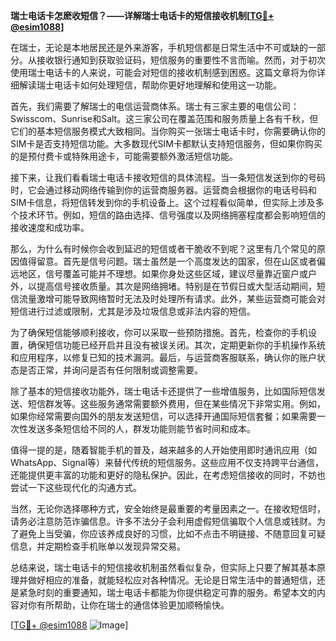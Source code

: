 **瑞士电话卡怎麽收短信？——详解瑞士电话卡的短信接收机制[[TG💪+ @esim1088](https://t.me/s/esim1088)]**

在瑞士，无论是本地居民还是外来游客，手机短信都是日常生活中不可或缺的一部分。从接收银行通知到获取验证码，短信服务的重要性不言而喻。然而，对于初次使用瑞士电话卡的人来说，可能会对短信的接收机制感到困惑。这篇文章将为你详细解读瑞士电话卡如何处理短信，帮助你更好地理解和使用这一功能。

首先，我们需要了解瑞士的电信运营商体系。瑞士有三家主要的电信公司：Swisscom、Sunrise和Salt。这三家公司在覆盖范围和服务质量上各有千秋，但它们的基本短信服务模式大致相同。当你购买一张瑞士电话卡时，你需要确认你的SIM卡是否支持短信功能。大多数现代SIM卡都默认支持短信服务，但如果你购买的是预付费卡或特殊用途卡，可能需要额外激活短信功能。

接下来，让我们看看瑞士电话卡接收短信的具体流程。当一条短信发送到你的号码时，它会通过移动网络传输到你的运营商服务器。运营商会根据你的电话号码和SIM卡信息，将短信转发到你的手机设备上。这个过程看似简单，但实际上涉及多个技术环节。例如，短信的路由选择、信号强度以及网络拥塞程度都会影响短信的接收速度和成功率。

那么，为什么有时候你会收到延迟的短信或者干脆收不到呢？这里有几个常见的原因值得留意。首先是信号问题。瑞士虽然是一个高度发达的国家，但在山区或者偏远地区，信号覆盖可能并不理想。如果你身处这些区域，建议尽量靠近窗户或户外，以提高信号接收质量。其次是网络拥堵。特别是在节假日或大型活动期间，短信流量激增可能导致网络暂时无法及时处理所有请求。此外，某些运营商可能会对短信进行过滤或限制，尤其是涉及垃圾信息或非法内容的短信。

为了确保短信能够顺利接收，你可以采取一些预防措施。首先，检查你的手机设置，确保短信功能已经开启并且没有被误关闭。其次，定期更新你的手机操作系统和应用程序，以修复已知的技术漏洞。最后，与运营商客服联系，确认你的账户状态是否正常，并询问是否有任何限制或调整需要。

除了基本的短信接收功能外，瑞士电话卡还提供了一些增值服务，比如国际短信发送、短信群发等。这些服务通常需要额外费用，但在某些情况下非常实用。例如，如果你经常需要向国外的朋友发送短信，可以选择开通国际短信套餐；如果需要一次性发送多条短信给不同的人，群发功能则能节省时间和成本。

值得一提的是，随着智能手机的普及，越来越多的人开始使用即时通讯应用（如WhatsApp、Signal等）来替代传统的短信服务。这些应用不仅支持跨平台通信，还能提供更丰富的功能和更好的隐私保护。因此，在考虑短信接收的同时，不妨也尝试一下这些现代化的沟通方式。

当然，无论你选择哪种方式，安全始终是最重要的考量因素之一。在接收短信时，请务必注意防范诈骗信息。许多不法分子会利用虚假短信骗取个人信息或钱财。为了避免上当受骗，你应该养成良好的习惯，比如不点击不明链接、不随意回复可疑信息，并定期检查手机账单以发现异常交易。

总结来说，瑞士电话卡的短信接收机制虽然看似复杂，但实际上只要了解其基本原理并做好相应的准备，就能轻松应对各种情况。无论是日常生活中的普通短信，还是紧急时刻的重要通知，瑞士电话卡都能为你提供稳定可靠的服务。希望本文的内容对你有所帮助，让你在瑞士的通信体验更加顺畅愉快。

[[TG💪+ @esim1088](https://t.me/s/esim1088) ![Image](https://i.postimg.cc/4NQfJmqS/Snipaste-2025-05-13-00-14-12.png)]
